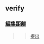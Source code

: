 ## verify
### [編集距離](https://onlinejudge.u-aizu.ac.jp/problems/DPL_1_E) 
>> [提出](https://judge.u-aizu.ac.jp/onlinejudge/review.jsp?rid=9460637#1)